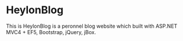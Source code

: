HeylonBlog
==========

This is HeylonBlog is a peronnel blog website which built with ASP.NET MVC4 + EF5, Bootstrap, jQuery, jBox.
